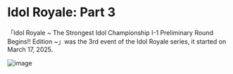 # Idol Royale: Part 3
「Idol Royale ~ The Strongest Idol Championship I-1 Preliminary Round Begins!! Edition ~」was the 3rd event of the Idol Royale series, it started on March 17, 2025.

![image](https://github.com/user-attachments/assets/bd26d56f-48da-44f8-b2b1-6616131ef3e7)
